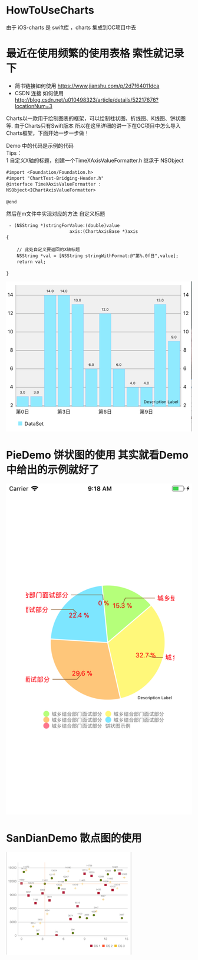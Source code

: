 # HowToUseCharts
由于 iOS-charts 是 swift库 ，charts 集成到OC项目中去  
# 最近在使用频繁的使用表格 索性就记录下
* 简书链接如何使用 https://www.jianshu.com/p/2d7f64011dca  
* CSDN 连接 如何使用 http://blog.csdn.net/u010498323/article/details/52217676?locationNum=3

Charts以一款用于绘制图表的框架，可以绘制柱状图、折线图、K线图、饼状图等. 由于Charts只有Swift版本
所以在这里详细的讲一下在OC项目中怎么导入Charts框架，下面开始一步一步做！  

Demo 中的代码是示例的代码  
Tips：  
1 自定义X轴的标题，创建一个TimeXAxisValueFormatter.h 继承于 NSObject<IChartAxisValueFormatter>     
  ```  
  #import <Foundation/Foundation.h>
#import "ChartTest-Bridging-Header.h"
@interface TimeXAxisValueFormatter : NSObject<IChartAxisValueFormatter>

@end
  ```
  
   然后在m文件中实现对应的方法 自定义标题  
 
```   
 - (NSString *)stringForValue:(double)value
                        axis:(ChartAxisBase *)axis
{

	// 此处自定义要返回的X轴标题
	NSString *val = [NSString stringWithFormat:@"第%.0f日",value];
    return val;
	
}
```



![image](https://github.com/AlexanderYeah/HowToUseCharts/blob/master/ChartTest/bar_img.png)




# PieDemo 饼状图的使用 其实就看Demo 中给出的示例就好了
![](https://github.com/AlexanderYeah/HowToUseCharts/blob/master/PieDemo/demo1.png)

# SanDianDemo 散点图的使用
![](https://github.com/AlexanderYeah/HowToUseCharts/blob/master/SanDianDemo/sandian.png)

